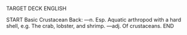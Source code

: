 TARGET DECK
ENGLISH

START
Basic
Crustacean
Back: —n. Esp. Aquatic arthropod with a hard shell, e.g. The crab, lobster, and shrimp. —adj. Of crustaceans.
END
